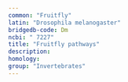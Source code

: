 ```yaml
---
common: "Fruitfly"
latin: "Drosophila melanogaster"
bridgedb-code: Dm
ncbi: " 7227"
title: "Fruitfly pathways"
description:
homology: 
group: "Invertebrates"
---
```

